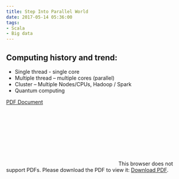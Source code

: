 ```yaml
---
title: Step Into Parallel World
date: 2017-05-14 05:36:00
tags: 
- Scala
- Big data
---
```


## Computing history and trend:

- Single thread - single core
- Multiple thread – multiple cores (parallel)
- Cluster – Multiple Nodes/CPUs, Hadoop / Spark
- Quantum computing


<!-- more -->

[PDF Document](https://drive.google.com/open?id=1YMwS840inXP8CfWPHKkW9pB0kfo0kAjA)

<object data="https://drive.google.com/open?id=1YMwS840inXP8CfWPHKkW9pB0kfo0kAjA" type="application/pdf" width="700px" height="700px">
    <embed src="https://drive.google.com/open?id=1YMwS840inXP8CfWPHKkW9pB0kfo0kAjA">
        This browser does not support PDFs. Please download the PDF to view it: <a href="https://drive.google.com/open?id=1YMwS840inXP8CfWPHKkW9pB0kfo0kAjA">Download PDF</a>.</p>
    </embed>
</object>
